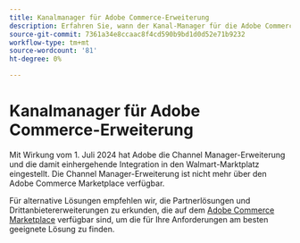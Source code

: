 ```yaml
---
title: Kanalmanager für Adobe Commerce-Erweiterung
description: Erfahren Sie, wann der Kanal-Manager für die Adobe Commerce-Erweiterung das Ende des Lebenszyklus erreicht hat.
source-git-commit: 7361a34e8ccaac8f4cd590b9bd1d0d52e71b9232
workflow-type: tm+mt
source-wordcount: '81'
ht-degree: 0%

---
```



# Kanalmanager für Adobe Commerce-Erweiterung

Mit Wirkung vom 1. Juli 2024 hat Adobe die Channel Manager-Erweiterung und die damit einhergehende Integration in den Walmart-Marktplatz eingestellt. Die Channel Manager-Erweiterung ist nicht mehr über den Adobe Commerce Marketplace verfügbar.

Für alternative Lösungen empfehlen wir, die Partnerlösungen und Drittanbietererweiterungen zu erkunden, die auf dem [Adobe Commerce Marketplace](https://commercemarketplace.adobe.com/) verfügbar sind, um die für Ihre Anforderungen am besten geeignete Lösung zu finden.
